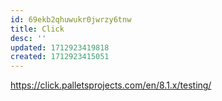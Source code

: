 ```yaml
---
id: 69ekb2qhuwukr0jwrzy6tnw
title: Click
desc: ''
updated: 1712923419818
created: 1712923415051
---
```



https://click.palletsprojects.com/en/8.1.x/testing/